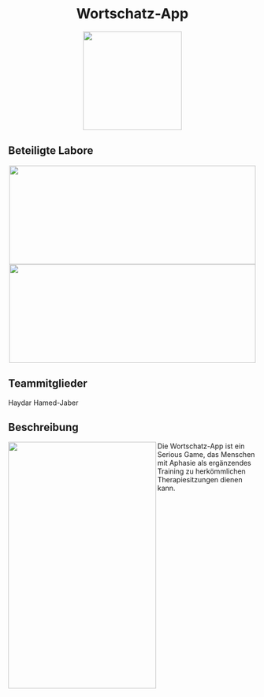 <h1 align="center">Wortschatz-App</h1>
<p align="center">
  <img width="200" height="200" src="https://user-images.githubusercontent.com/37445336/235227809-ae40c0b4-a457-4183-aff4-4c70e857a923.gif">
</p>

## Beteiligte Labore
<p align="center">
  <img width="500" height="200" src="https://user-images.githubusercontent.com/37445336/235238270-a98ce06f-c806-4aec-b557-a34d21146239.png">
  <img width="500" height="200" class="background: white;" src="https://user-images.githubusercontent.com/37445336/235239104-2f23caf0-cc65-4b82-bd1e-d464a368b878.png">
</p>

## Teammitglieder
Haydar Hamed-Jaber


## Beschreibung

<img align="left" width="300" height="500" src="https://user-images.githubusercontent.com/37445336/235228889-328f03dc-40da-4f97-bd61-32da1120af14.png">

Die Wortschatz-App ist ein Serious Game, das Menschen mit Aphasie als ergänzendes Training zu herkömmlichen Therapiesitzungen dienen kann.


